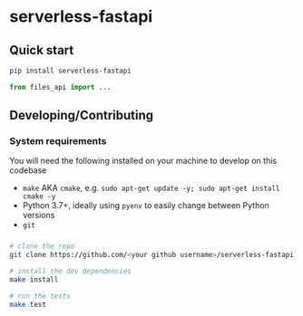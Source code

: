 # serverless-fastapi

## Quick start

```bash
pip install serverless-fastapi
```

```python
from files_api import ...
```

## Developing/Contributing

### System requirements

You will need the following installed on your machine to develop on this codebase

- `make` AKA `cmake`, e.g. `sudo apt-get update -y; sudo apt-get install cmake -y`
- Python 3.7+, ideally using `pyenv` to easily change between Python versions
- `git`

###

```bash
# clone the repo
git clone https://github.com/<your github username>/serverless-fastapi.git

# install the dev dependencies
make install

# run the tests
make test
```
